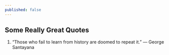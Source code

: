 ```yaml
---
published: false
---
```

## Some Really Great Quotes

1. “Those who fail to learn from history are doomed to repeat it.” ― George Santayana

